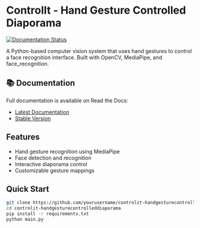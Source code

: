 # ControlIt - Hand Gesture Controlled Diaporama

[![Documentation Status](https://readthedocs.org/projects/controlit-handgesturecontrolleddiaporama/badge/?version=latest)](https://controlit-handgesturecontrolleddiaporama.readthedocs.io/en/latest/)

A Python-based computer vision system that uses hand gestures to control a face recognition interface. Built with OpenCV, MediaPipe, and face_recognition.

## 📚 Documentation

Full documentation is available on Read the Docs:
- [Latest Documentation](https://controlit-handgesturecontrolleddiaporama.readthedocs.io/en/latest/)
- [Stable Version](https://controlit-handgesturecontrolleddiaporama.readthedocs.io/en/stable/)

## Features
- Hand gesture recognition using MediaPipe
- Face detection and recognition
- Interactive diaporama control
- Customizable gesture mappings

## Quick Start
```bash
git clone https://github.com/yourusername/controlit-handgesturecontrolleddiaporama.git
cd controlit-handgesturecontrolleddiaporama
pip install -r requirements.txt
python main.py